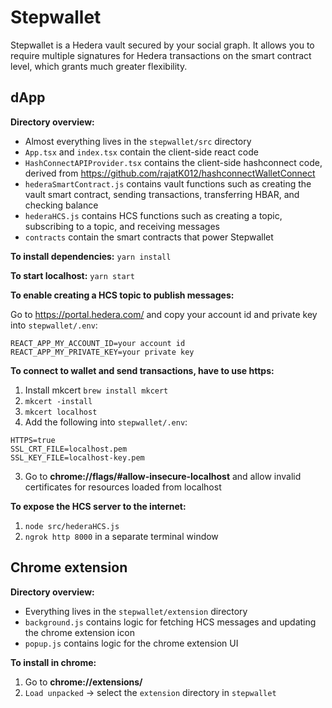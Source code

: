 <h1>Stepwallet</h1>

Stepwallet is a Hedera vault secured by your social graph. It allows you to require multiple signatures for Hedera transactions on the smart contract level, which grants much greater flexibility.

<h2>dApp</h2>

<b>Directory overview:</b>

- Almost everything lives in the `stepwallet/src` directory
- `App.tsx` and `index.tsx` contain the client-side react code
- `HashConnectAPIProvider.tsx` contains the client-side hashconnect code, derived from https://github.com/rajatK012/hashconnectWalletConnect
- `hederaSmartContract.js` contains vault functions such as creating the vault smart contract, sending transactions, transferring HBAR, and checking balance
- `hederaHCS.js` contains HCS functions such as creating a topic, subscribing to a topic, and receiving messages
- `contracts` contain the smart contracts that power Stepwallet

<b>To install dependencies:</b> `yarn install`

<b>To start localhost:</b> `yarn start`

<b>To enable creating a HCS topic to publish messages:</b>

Go to https://portal.hedera.com/ and copy your account id and private key into `stepwallet/.env`:
```
REACT_APP_MY_ACCOUNT_ID=your account id
REACT_APP_MY_PRIVATE_KEY=your private key
```

<b>To connect to wallet and send transactions, have to use https:</b>

1. Install mkcert `brew install mkcert`
2. `mkcert -install`
3. `mkcert localhost`
4. Add the following into `stepwallet/.env`:
```
HTTPS=true
SSL_CRT_FILE=localhost.pem
SSL_KEY_FILE=localhost-key.pem
```
3. Go to <b>chrome://flags/#allow-insecure-localhost</b> and allow invalid certificates for resources loaded from localhost

<b>To expose the HCS server to the internet:</b>

1. `node src/hederaHCS.js`
2. `ngrok http 8000` in a separate terminal window

<h2>Chrome extension</h2>

<b>Directory overview:</b>

- Everything lives in the `stepwallet/extension` directory
- `background.js` contains logic for fetching HCS messages and updating the chrome extension icon
- `popup.js` contains logic for the chrome extension UI

<b>To install in chrome:</b>

1. Go to <b>chrome://extensions/</b>
2. `Load unpacked` -> select the `extension` directory in `stepwallet`
